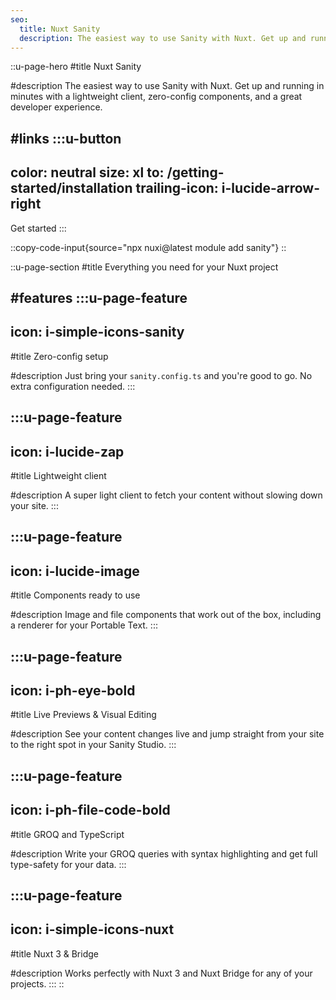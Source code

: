 ```yaml
---
seo:
  title: Nuxt Sanity
  description: The easiest way to use Sanity with Nuxt. Get up and running in minutes with a lightweight client, zero-config components, and a great developer experience.
---
```


::u-page-hero
#title
Nuxt Sanity

#description
The easiest way to use Sanity with Nuxt. Get up and running in minutes with a lightweight client, zero-config components, and a great developer experience.

#links
  :::u-button
  ---
  color: neutral
  size: xl
  to: /getting-started/installation
  trailing-icon: i-lucide-arrow-right
  ---
  Get started
  :::

  ::copy-code-input{source="npx nuxi@latest module add sanity"}
  ::

::u-page-section
#title
Everything you need for your Nuxt project

#features
  :::u-page-feature
  ---
  icon: i-simple-icons-sanity
  ---
  #title
  Zero-config setup
  
  #description
  Just bring your `sanity.config.ts` and you're good to go. No extra configuration needed.
  :::

  :::u-page-feature
  ---
  icon: i-lucide-zap
  ---
  #title
  Lightweight client
  
  #description
  A super light client to fetch your content without slowing down your site.
  :::

  :::u-page-feature
  ---
  icon: i-lucide-image
  ---
  #title
  Components ready to use
  
  #description
  Image and file components that work out of the box, including a renderer for your Portable Text.
  :::

  :::u-page-feature
  ---
  icon: i-ph-eye-bold
  ---
  #title
  Live Previews & Visual Editing
  
  #description
  See your content changes live and jump straight from your site to the right spot in your Sanity Studio.
  :::

  :::u-page-feature
  ---
  icon: i-ph-file-code-bold
  ---
  #title
  GROQ and TypeScript
  
  #description
  Write your GROQ queries with syntax highlighting and get full type-safety for your data.
  :::

  :::u-page-feature
  ---
  icon: i-simple-icons-nuxt
  ---
  #title
  Nuxt 3 & Bridge
  
  #description
  Works perfectly with Nuxt 3 and Nuxt Bridge for any of your projects.
  :::
::
